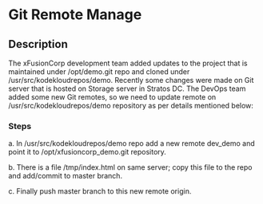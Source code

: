 # Git Remote Manage

## Description

The xFusionCorp development team added updates to the project that is maintained under /opt/demo.git repo and cloned under /usr/src/kodekloudrepos/demo. Recently some changes were made on Git server that is hosted on Storage server in Stratos DC. The DevOps team added some new Git remotes, so we need to update remote on /usr/src/kodekloudrepos/demo repository as per details mentioned below:

### Steps

a. In /usr/src/kodekloudrepos/demo repo add a new remote dev_demo and point it to /opt/xfusioncorp_demo.git repository.


b. There is a file /tmp/index.html on same server; copy this file to the repo and add/commit to master branch.


c. Finally push master branch to this new remote origin.
